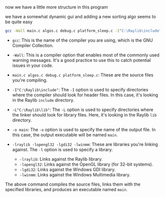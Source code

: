 now we have a little more structure in this program

we have a somewhat dynamic gui and adding a new sorting algo seems to be quite easy

```bash
gcc -Wall main.c algos.c debug.c platform_sleep.c -I"C:\Raylib\include" -L"C:\Raylib\lib" -o main -lraylib -lopengl32 -lgdi32 -lwinmm
```

- `gcc`: This is the name of the compiler you are using, which is the GNU Compiler Collection.

- `-Wall`: This is a compiler option that enables most of the commonly used warning messages. It's a good practice to use this to catch potential issues in your code.

- `main.c algos.c debug.c platform_sleep.c`: These are the source files you're compiling.

- `-I"C:\Raylib\include"`: The `-I` option is used to specify directories where the compiler should look for header files. In this case, it's looking in the Raylib `include` directory.

- `-L"C:\Raylib\lib"`: The `-L` option is used to specify directories where the linker should look for library files. Here, it's looking in the Raylib `lib` directory.

- `-o main`: The `-o` option is used to specify the name of the output file. In this case, the output executable will be named `main`.

- `-lraylib -lopengl32 -lgdi32 -lwinmm`: These are libraries you're linking against. The `-l` option is used to specify a library.
    - `-lraylib`: Links against the Raylib library.
    - `-lopengl32`: Links against the OpenGL library (for 32-bit systems).
    - `-lgdi32`: Links against the Windows GDI library.
    - `-lwinmm`: Links against the Windows Multimedia library.

The above command compiles the source files, links them with the specified libraries, and produces an executable named `main`.
